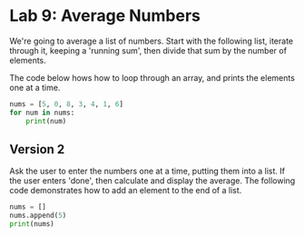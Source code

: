 
# Lab 9: Average Numbers

We're going to average a list of numbers. Start with the following list, iterate through it, keeping a 'running sum', then divide that sum by the number of elements.

The code below hows how to loop through an array, and prints the elements one at a time.
```python
nums = [5, 0, 8, 3, 4, 1, 6]
for num in nums:
    print(num)
```

## Version 2

Ask the user to enter the numbers one at a time, putting them into a list. If the user enters 'done', then calculate and display the average. The following code demonstrates how to add an element to the end of a list.

```python
nums = []
nums.append(5)
print(nums)
```


